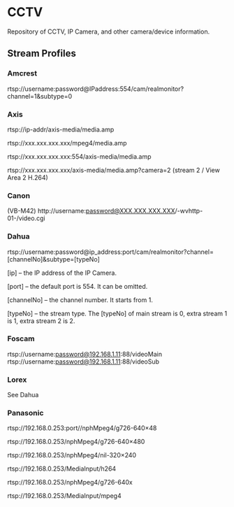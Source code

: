 # CCTV
Repository of CCTV, IP Camera, and other camera/device information.

## Stream Profiles

### Amcrest
rtsp://username:password@IPaddress:554/cam/realmonitor?channel=1&subtype=0

### Axis
rtsp://ip-addr/axis-media/media.amp

rtsp://xxx.xxx.xxx.xxx/mpeg4/media.amp

rtsp://xxx.xxx.xxx.xxx:554/axis-media/media.amp

rtsp://xxx.xxx.xxx.xxx/axis-media/media.amp?camera=2 (stream 2 / View Area 2 H.264)

### Canon
(VB-M42) http://username:password@XXX.XXX.XXX.XXX/-wvhttp-01-/video.cgi

### Dahua
rtsp://username:password@ip_address:port/cam/realmonitor?channel=[channelNo]&subtype=[typeNo]

[ip] – the IP address of the IP Camera.

[port] – the default port is 554. It can be omitted.

[channelNo] – the channel number. It starts from 1.

[typeNo] – the stream type. The [typeNo] of main stream is 0, extra stream 1 is 1, extra stream 2 is 2.


### Foscam
rtsp://username:password@192.168.1.11:88/videoMain
rtsp://username:password@192.168.1.11:88/videoSub

### Lorex
See Dahua

### Panasonic
rtsp://192.168.0.253:port//nphMpeg4/g726-640×48

rtsp://192.168.0.253/nphMpeg4/g726-640×480

rtsp://192.168.0.253/nphMpeg4/nil-320×240

rtsp://192.168.0.253/MediaInput/h264

rtsp://192.168.0.253/nphMpeg4/g726-640x

rtsp://192.168.0.253/MediaInput/mpeg4

